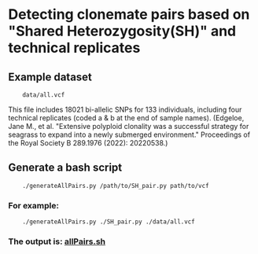 # Detecting clonemate pairs based on "Shared Heterozygosity(SH)" and technical replicates
## Example dataset
        data/all.vcf
This file includes 18021 bi-allelic SNPs for 133 individuals, including four technical replicates (coded a & b at the end of sample names). 
(Edgeloe, Jane M., et al. "Extensive polyploid clonality was a successful strategy for seagrass to expand into a newly submerged environment." Proceedings of the Royal Society B 289.1976 (2022): 20220538.)

## Generate a bash script
        ./generateAllPairs.py /path/to/SH_pair.py path/to/vcf
### For example:
        ./generateAllPairs.py ./SH_pair.py ./data/all.vcf
### The output is: [allPairs.sh](output/allPairs.sh)
